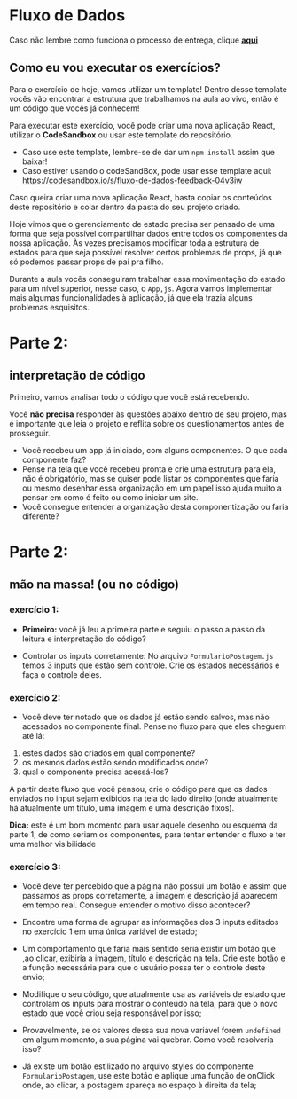 # Fluxo de Dados

Caso não lembre como funciona o processo de entrega, clique [**aqui**](https://github.com/labenuexercicios/instrucoes-entrega)


## Como eu vou executar os exercícios?
Para o exercício de hoje, vamos utilizar um template! Dentro desse template vocês vão encontrar a estrutura que trabalhamos na aula ao vivo, então é um código que vocês já conhecem! 


Para executar este exercício, você pode criar uma nova aplicação React, utilizar o **CodeSandbox** ou usar este template do repositório.
- Caso use este template, lembre-se de dar um `npm install` assim que baixar! 
- Caso estiver usando o codeSandBox, pode usar esse template aqui: https://codesandbox.io/s/fluxo-de-dados-feedback-04v3iw

Caso queira criar uma nova aplicação React, basta copiar os conteúdos deste repositório e colar dentro da pasta do seu projeto criado.

Hoje vimos que o gerenciamento de estado precisa ser pensado de uma forma que seja possível compartilhar dados entre todos os componentes da nossa aplicação. Às vezes precisamos modificar toda a estrutura de estados para que seja possível resolver certos problemas de props, já que só podemos passar props de pai pra filho.

Durante a aula vocês conseguiram trabalhar essa movimentação do estado para um nível superior, nesse caso, o `App,js`. Agora vamos implementar mais algumas funcionalidades à aplicação, já que ela trazia alguns problemas esquisitos.

# Parte 2:
## interpretação de código

Primeiro, vamos analisar todo o código que você está recebendo.

Você **não precisa** responder às questões abaixo dentro de seu projeto, mas é importante que leia o projeto e reflita sobre os questionamentos antes de prosseguir.

- Você recebeu um app já iniciado, com alguns componentes. O que cada componente faz?
- Pense na tela que você recebeu pronta e crie uma estrutura para ela, não é obrigatório, mas se quiser pode listar os componentes que faria ou mesmo desenhar essa organização em um papel isso ajuda muito a pensar em como é feito ou como iniciar um site.
- Você consegue entender a organização desta componentização ou faria diferente?


# Parte 2:
## mão na massa! (ou no código)

### exercício 1:
- **Primeiro:** você já leu a primeira parte e seguiu o passo a passo da leitura e interpretação do código?

- Controlar os inputs corretamente:
No arquivo `FormularioPostagem.js` temos 3 inputs que estão sem controle. Crie os estados necessários e faça o controle deles.

### exercício 2:
- Você deve ter notado que os dados já estão sendo salvos, mas não acessados no componente final. Pense no fluxo para que eles cheguem até lá:

1. estes dados são criados em qual componente?
2. os mesmos dados estão sendo modificados onde?
3. qual o componente precisa acessá-los?

A partir deste fluxo que você pensou, crie o código para que os dados enviados no input sejam exibidos na tela do lado direito (onde atualmente há atualmente um título, uma imagem e uma descrição fixos). 

**Dica:** este é um bom momento para usar aquele desenho ou esquema da parte 1, de como seriam os componentes, para tentar entender o fluxo e ter uma melhor visibilidade

### exercício 3:
- Você deve ter percebido que a página não possui um botão e assim que passamos as props corretamente, a imagem e descrição já aparecem em tempo real. Consegue entender o motivo disso acontecer?

- Encontre uma forma de agrupar as informações dos 3 inputs editados no exercício 1 em uma única variável de estado;

- Um comportamento que faria mais sentido seria existir um botão que ,ao clicar, exibiria a imagem, título e descrição na tela. Crie este botão e a função necessária para que o usuário possa ter o controle deste envio;

- Modifique o seu código, que atualmente usa as variáveis de estado que controlam os inputs para mostrar o conteúdo na tela, para que o novo estado que você criou seja responsável por isso;

- Provavelmente, se os valores dessa sua nova variável forem `undefined` em algum momento, a sua página vai quebrar. Como você resolveria isso?

- Já existe um botão estilizado no arquivo styles do componente `FormularioPostagem`, use este botão e aplique uma função de onClick onde, ao clicar, a postagem apareça no espaço à direita da tela;



